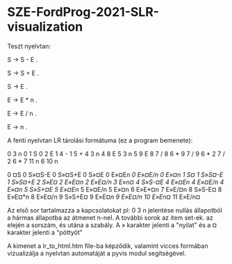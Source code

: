 # SZE-FordProg-2021-SLR-visualization

Teszt nyelvtan:

S -> S - E .

S -> S + E .

S -> E .

E -> E * n .

E -> E / n .

E -> n .


A fenti nyelvtan LR tárolási formátuma (ez a program bemenete): 

0 3 n 0 1 S 0 2 E 1 4 - 1 5 + 4 3 n 4 8 E 5 3 n 5 9 E 8 7 / 8 6 * 9 7 / 9 6 * 2 7 / 2 6 * 7 11 n 6 10 n

0 ¤S
0 S»¤S-E
0 S»¤S+E
0 S»¤E
0 E»¤E*n
0 E»¤E/n
0 E»¤n
1 S¤
1 S»S¤-E
1 S»S¤+E
2 S»E¤
2 E»E¤*n
2 E»E¤/n
3 E»n¤
4 S»S-¤E
4 E»¤E*n
4 E»¤E/n
4 E»¤n
5 S»S+¤E
5 E»¤E*n
5 E»¤E/n
5 E»¤n
6 E»E*¤n
7 E»E/¤n
8 S»S-E¤
8 E»E¤*n
8 E»E¤/n
9 S»S+E¤
9 E»E¤*n
9 E»E¤/n
10 E»E*n¤
11 E»E/n¤

Az első sor tartalmazza a kapcsolatokat pl: 0 3 n jelentése nullás állapotból a hármas állapotba az átmenet n-nel.
A további sorok az item set-ek. az elején a sorszám, és utána a szabály. A » karakter jelenti a "nyilat" és a ¤ karakter jelenti a "pöttyöt"

A kimenet a lr_to_html.htm file-ba képződik, valamint vicces formában vizualizálja a nyelvtan automatáját a pyvis modul segítségével.

